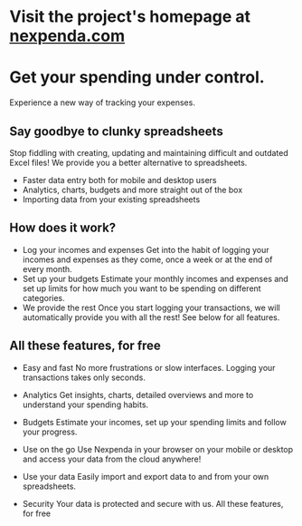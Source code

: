 # Visit the project's homepage at [nexpenda.com](https://nexpenda.com)

# Get your spending under control.
Experience a new way of tracking your expenses.

## Say goodbye to clunky spreadsheets

Stop fiddling with creating, updating and maintaining difficult and outdated Excel files! We provide you a better alternative to spreadsheets.

* Faster data entry both for mobile and desktop users
* Analytics, charts, budgets and more straight out of the box
* Importing data from your existing spreadsheets

## How does it work?

* Log your incomes and expenses
  Get into the habit of logging your incomes and expenses as they come, once a week or at the end of every month.
* Set up your budgets
  Estimate your monthly incomes and expenses and set up limits for how much you want to be spending on different categories.
* We provide the rest
  Once you start logging your transactions, we will automatically provide you with all the rest! See below for all features.
  
## All these features, for free

* Easy and fast
  No more frustrations or slow interfaces. Logging your transactions takes only seconds.

* Analytics
  Get insights, charts, detailed overviews and more to understand your spending habits.

* Budgets
  Estimate your incomes, set up your spending limits and follow your progress.

* Use on the go
  Use Nexpenda in your browser on your mobile or desktop and access your data from the cloud anywhere!

* Use your data
  Easily import and export data to and from your own spreadsheets.

* Security
  Your data is protected and secure with us.  All these features, for free
